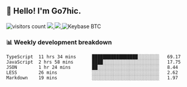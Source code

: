 ## 👋 Hello! I'm Go7hic.

 ![visitors count](https://visitors-by-url-pls-dont-use-this-in-your-repo.vercel.app/Go7hic-github-readme)
 <a href="https://twitter.com/Go7hic">
    <img src="https://img.shields.io/badge/-@Go7hic-1ca0f1?style=flat-square&labelColor=1ca0f1&logo=twitter&logoColor=white&link=https://twitter.com/Go7hic">
   <a/>
   <a href="mailto:gtfx0209@gmail.com">
    <img src="https://img.shields.io/badge/-gtfx0209@gmail.com-c14438?style=flat-square&logo=Gmail&logoColor=white&link=mailto:gtfx0209@gmail.com">
   <a/>
    ![Keybase BTC](https://img.shields.io/keybase/btc/Go7hic)
 <!--
🔭 I’m currently working
🌱 I’m currently learning
💬 Ask me about 
📫 How to reach me: 
⚡ Fun fact: 
-->
 <!--
![My Github Stats](https://github-readme-stats.vercel.app/api?username=Go7hic&show_icons=true&count_private=true)

-->

### 📊 Weekly development breakdown
<!--START_SECTION:waka-->
```text
TypeScript  11 hrs 34 mins      █████████████████░░░░░░░░   69.17 
JavaScript  2 hrs 58 mins       ████░░░░░░░░░░░░░░░░░░░░░   17.75 
JSON        1 hr 24 mins        ██░░░░░░░░░░░░░░░░░░░░░░░   8.44 
LESS        26 mins             ░░░░░░░░░░░░░░░░░░░░░░░░░   2.62 
Markdown    19 mins             ░░░░░░░░░░░░░░░░░░░░░░░░░   1.97
```
<!--END_SECTION:waka-->
    

